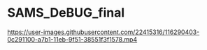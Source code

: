 # SAMS_DeBUG_final

https://user-images.githubusercontent.com/22415316/116290403-0c291100-a7b1-11eb-9f51-38551f3f1578.mp4

